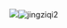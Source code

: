 ![](jingziqi2)![jingziqi2](https://user-images.githubusercontent.com/82360526/115360133-ec627d80-a1f1-11eb-9f81-17e1d94bc72b.png)
